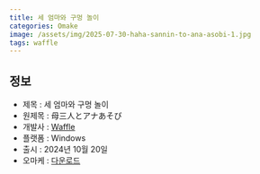 ```yaml
---
title: 세 엄마와 구멍 놀이
categories: Omake
image: /assets/img/2025-07-30-haha-sannin-to-ana-asobi-1.jpg
tags: waffle
---
```


## 정보

* 제목 : 세 엄마와 구멍 놀이
* 원제목 : 母三人とアナあそび
* 개발사 : [Waffle](/tags/waffle)
* 플랫폼 : Windows
* 출시 : 2024년 10월 20일
* 오마케 : [다운로드](/assets/omake/haha-sannin-to-ana-asobi.zip)